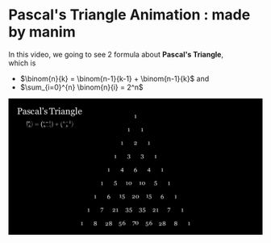# Pascal's Triangle Animation : made by manim

In this video, we going to see 2 formula about **Pascal's Triangle**,<br />
which is<br />
* $\binom{n}{k} = \binom{n-1}{k-1} + \binom{n-1}{k}$ and <br />
* $\sum_{i=0}^{n} \binom{n}{i} = 2^n$<br />

![](./thumbnail.PNG)
